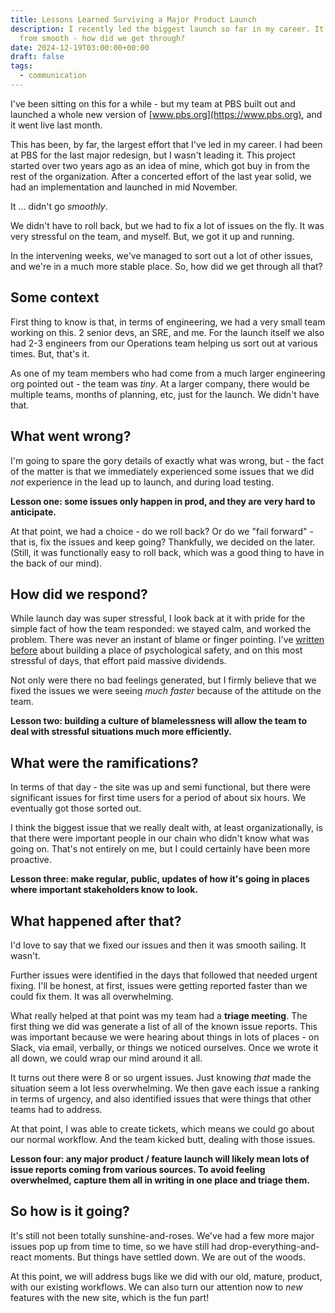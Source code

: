 ```yaml
---
title: Lessons Learned Surviving a Major Product Launch
description: I recently led the biggest launch so far in my career. It was far
  from smooth - how did we get through?
date: 2024-12-19T03:00:00+00:00
draft: false
tags:
  - communication
---
```

I've been sitting on this for a while - but my team at PBS built out and launched a whole new version of [www.pbs.org](https://www.pbs.org), and it went live last month.

This has been, by far, the largest effort that I've led in my career. I had been at PBS for the last major redesign, but I wasn't leading it. This project started over two years ago as an idea of mine, which got buy in from the rest of the organization. After a concerted effort of the last year solid, we had an implementation and launched in mid November.

It … didn't go _smoothly_.

We didn't have to roll back, but we had to fix a lot of issues on the fly. It was very stressful on the team, and myself. But, we got it up and running.

In the intervening weeks, we've managed to sort out a lot of other issues, and we're in a much more stable place. So, how did we get through all that?

## Some context

First thing to know is that, in terms of engineering, we had a very small team working on this. 2 senior devs, an SRE, and me. For the launch itself we also had 2-3 engineers from our Operations team helping us sort out at various times. But, that's it.

As one of my team members who had come from a much larger engineering org pointed out - the team was _tiny_. At a larger company, there would be multiple teams, months of planning, etc, just for the launch. We didn't have that.

## What went wrong?

I'm going to spare the gory details of exactly what was wrong, but - the fact of the matter is that we immediately experienced some issues that we did _not_ experience in the lead up to launch, and during load testing.

**Lesson one: some issues only happen in prod, and they are very hard to anticipate.**

At that point, we had a choice - do we roll back? Or do we "fail forward" - that is, fix the issues and keep going? Thankfully, we decided on the later. (Still, it was functionally easy to roll back, which was a good thing to have in the back of our mind).

## How did we respond?

While launch day was super stressful, I look back at it with pride for the simple fact of how the team responded: we stayed calm, and worked the problem. There was never an instant of blame or finger pointing. I've [written before](/i-really-like-post-mortems/) about building a place of psychological safety, and on this most stressful of days, that effort paid massive dividends.

Not only were there no bad feelings generated, but I firmly believe that we fixed the issues we were seeing _much faster_ because of the attitude on the team.

**Lesson two: building a culture of blamelessness will allow the team to deal with stressful situations much more efficiently.**

## What were the ramifications?

In terms of that day - the site was up and semi functional, but there were significant issues for first time users for a period of about six hours. We eventually got those sorted out.

I think the biggest issue that we really dealt with, at least organizationally, is that there were important people in our chain who didn't know what was going on. That's not entirely on me, but I could certainly have been more proactive.

**Lesson three: make regular, public, updates of how it's going in places where important stakeholders know to look.**

## What happened after that?

I'd love to say that we fixed our issues and then it was smooth sailing. It wasn't.

Further issues were identified in the days that followed that needed urgent fixing. I'll be honest, at first, issues were getting reported faster than we could fix them. It was all overwhelming.

What really helped at that point was my team had a **triage meeting**. The first thing we did was generate a list of all of the known issue reports. This was important because we were hearing about things in lots of places - on Slack, via email, verbally, or things we noticed ourselves. Once we wrote it all down, we could wrap our mind around it all.

It turns out there were 8 or so urgent issues. Just knowing _that_ made the situation seem a lot less overwhelming. We then gave each issue a ranking in terms of urgency, and also identified issues that were things that other teams had to address.

At that point, I was able to create tickets, which means we could go about our normal workflow. And the team kicked butt, dealing with those issues.

**Lesson four: any major product / feature launch will likely mean lots of issue reports coming from various sources. To avoid feeling overwhelmed, capture them all in writing in one place and triage them.**

## So how is it going?

It's still not been totally sunshine-and-roses. We've had a few more major issues pop up from time to time, so we have still had drop-everything-and-react moments. But things have settled down. We are out of the woods.

At this point, we will address bugs like we did with our old, mature, product, with our existing workflows. We can also turn our attention now to _new_ features with the new site, which is the fun part!